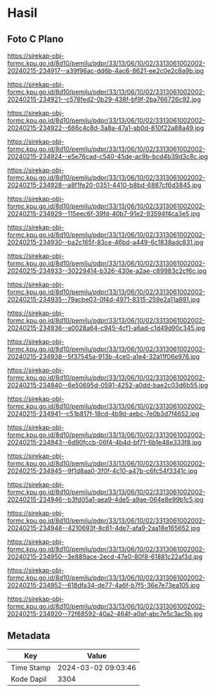 # Hasil

## Foto C Plano

https://sirekap-obj-formc.kpu.go.id/8d10/pemilu/pdpr/33/13/06/10/02/3313061002002-20240215-234917--a39f96ac-dd6b-4ac6-8621-ee2c0e2c8a9b.jpg

https://sirekap-obj-formc.kpu.go.id/8d10/pemilu/pdpr/33/13/06/10/02/3313061002002-20240215-234921--c578fed2-0b29-438f-bf9f-2ba766726c92.jpg

https://sirekap-obj-formc.kpu.go.id/8d10/pemilu/pdpr/33/13/06/10/02/3313061002002-20240215-234922--666c4c8d-3a8a-47a1-ab0d-810f22a88a49.jpg

https://sirekap-obj-formc.kpu.go.id/8d10/pemilu/pdpr/33/13/06/10/02/3313061002002-20240215-234924--e5e76cad-c540-45de-ac9b-bcd4b39d3c8c.jpg

https://sirekap-obj-formc.kpu.go.id/8d10/pemilu/pdpr/33/13/06/10/02/3313061002002-20240215-234928--a8f1fe20-0351-4410-b8bd-6887cf6d3845.jpg

https://sirekap-obj-formc.kpu.go.id/8d10/pemilu/pdpr/33/13/06/10/02/3313061002002-20240215-234929--115eec6f-39fd-40b7-91e2-93594f4ca3e5.jpg

https://sirekap-obj-formc.kpu.go.id/8d10/pemilu/pdpr/33/13/06/10/02/3313061002002-20240215-234930--ba2c165f-83ce-46bd-a449-6c1838adc831.jpg

https://sirekap-obj-formc.kpu.go.id/8d10/pemilu/pdpr/33/13/06/10/02/3313061002002-20240215-234933--30229414-b326-430e-a2ae-c89983c2cf6c.jpg

https://sirekap-obj-formc.kpu.go.id/8d10/pemilu/pdpr/33/13/06/10/02/3313061002002-20240215-234935--79acbe03-0f4d-4971-8315-259e2a11a891.jpg

https://sirekap-obj-formc.kpu.go.id/8d10/pemilu/pdpr/33/13/06/10/02/3313061002002-20240215-234936--a0028a64-c945-4cf1-a6ad-c1d49d90c345.jpg

https://sirekap-obj-formc.kpu.go.id/8d10/pemilu/pdpr/33/13/06/10/02/3313061002002-20240215-234938--5f37545a-913b-4ce0-a1e4-32a11f06e976.jpg

https://sirekap-obj-formc.kpu.go.id/8d10/pemilu/pdpr/33/13/06/10/02/3313061002002-20240215-234940--6e50695d-0591-4252-a0dd-bae2c03d6b55.jpg

https://sirekap-obj-formc.kpu.go.id/8d10/pemilu/pdpr/33/13/06/10/02/3313061002002-20240215-234941--c51b817f-18cd-4b9d-aebc-7e0b3d7f4652.jpg

https://sirekap-obj-formc.kpu.go.id/8d10/pemilu/pdpr/33/13/06/10/02/3313061002002-20240215-234943--6d90fccb-06f4-4b4d-bf71-6b1e48e333f8.jpg

https://sirekap-obj-formc.kpu.go.id/8d10/pemilu/pdpr/33/13/06/10/02/3313061002002-20240215-234945--9f1d8aa0-3f0f-4c10-a47b-c6fc54f3341c.jpg

https://sirekap-obj-formc.kpu.go.id/8d10/pemilu/pdpr/33/13/06/10/02/3313061002002-20240215-234946--b3fd05a1-aea9-4de5-a9ae-064e8e99b1c5.jpg

https://sirekap-obj-formc.kpu.go.id/8d10/pemilu/pdpr/33/13/06/10/02/3313061002002-20240215-234948--4210693f-8c61-4de7-afa9-2aa18e165652.jpg

https://sirekap-obj-formc.kpu.go.id/8d10/pemilu/pdpr/33/13/06/10/02/3313061002002-20240215-234950--3e889ace-2ecd-47e0-80f8-61881c22af3d.jpg

https://sirekap-obj-formc.kpu.go.id/8d10/pemilu/pdpr/33/13/06/10/02/3313061002002-20240215-234952--618dfa34-de77-4a6f-b7f5-36e7e73ea105.jpg

https://sirekap-obj-formc.kpu.go.id/8d10/pemilu/pdpr/33/13/06/10/02/3313061002002-20240215-234920--72f68592-40a2-464f-a0af-abc7e5c3ac5b.jpg


## Metadata

| Key        | Value               |
| ---------- | ------------------- |
| Time Stamp | 2024-03-02 09:03:46 |
| Kode Dapil | 3304                |



